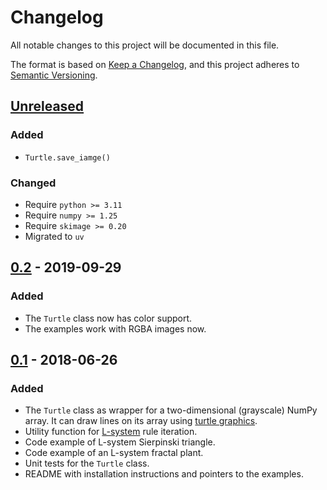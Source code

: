 # Changelog

All notable changes to this project will be documented in this file.

The format is based on [Keep a Changelog](https://keepachangelog.com/en/1.1.0/),
and this project adheres to [Semantic Versioning](https://semver.org/spec/v2.0.0.html).

## [Unreleased]

### Added

- `Turtle.save_iamge()`

### Changed

- Require `python >= 3.11`
- Require `numpy >= 1.25`
- Require `skimage >= 0.20`
- Migrated to `uv`

## [0.2] - 2019-09-29

### Added

- The `Turtle` class now has color support.
- The examples work with RGBA images now.

## [0.1] - 2018-06-26

### Added

- The `Turtle` class as wrapper for a two-dimensional (grayscale) NumPy array.
It can draw lines on its array using [turtle graphics].
- Utility function for [L-system] rule iteration.
- Code example of L-system Sierpinski triangle.
- Code example of an L-system fractal plant.
- Unit tests for the `Turtle` class.
- README with installation instructions and pointers to the examples.

[turtle graphics]: https://en.wikipedia.org/wiki/Turtle_graphics
[L-system]: https://en.wikipedia.org/wiki/L-system

[unreleased]: https://github.com/jorenham/numpy_turtle/compare/0.2...HEAD
[0.2]: https://github.com/jorenham/numpy_turtle/compare/0.1...0.2
[0.1]: https://github.com/jorenham/numpy_turtle/releases/tag/0.1
